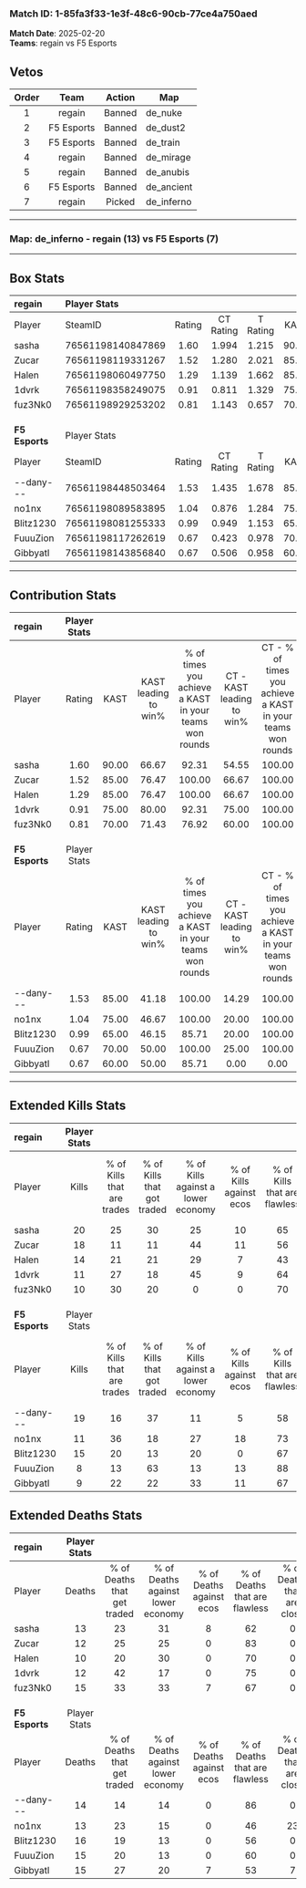 ### Match ID: 1-85fa3f33-1e3f-48c6-90cb-77ce4a750aed  
**Match Date**: 2025-02-20  
**Teams**: regain vs F5 Esports  

## Vetos  

| Order | Team | Action | Map |
| :---: | :--: | :----: | --- |
| 1 | regain | Banned | de_nuke |
| 2 | F5 Esports | Banned | de_dust2 |
| 3 | F5 Esports | Banned | de_train |
| 4 | regain | Banned | de_mirage |
| 5 | regain | Banned | de_anubis |
| 6 | F5 Esports | Banned | de_ancient |
| 7 | regain | Picked | de_inferno |

---  

### **Map**: de_inferno - regain (13) vs F5 Esports (7)  
---  

## Box Stats  

| **regain**     | Player Stats      |        |           |          |       |       |       |         |        |      |     |
| :- | :- | :-: | :-: | :-: | :-: | :-: | :-: | :-: | :-: | :-: | :-: |
| Player         | SteamID           | Rating | CT Rating | T Rating | KAST  |  ADR  | Kills | Assists | Deaths | K/D  | HS% |
| sasha          | 76561198140847869 |  1.60  |   1.994   |  1.215   | 90.00 | 102.3 |  20   |    7    |   13   | 1.54 | 45  |
| Zucar          | 76561198119331267 |  1.52  |   1.280   |  2.021   | 85.00 | 106.1 |  18   |    8    |   12   | 1.50 | 55  |
| Halen          | 76561198060497750 |  1.29  |   1.139   |  1.662   | 85.00 | 78.0  |  14   |    5    |   10   | 1.40 | 57  |
| 1dvrk          | 76561198358249075 |  0.91  |   0.811   |  1.329   | 75.00 | 42.6  |  11   |    2    |   12   | 0.92 | 54  |
| fuz3Nk0        | 76561198929253202 |  0.81  |   1.143   |  0.657   | 70.00 | 57.4  |  10   |    4    |   15   | 0.67 | 50  |
|                |                   |        |           |          |       |       |       |         |        |      |     |
|                |                   |        |           |          |       |       |       |         |        |      |     |
|                |                   |        |           |          |       |       |       |         |        |      |     |
| **F5 Esports** | Player Stats      |        |           |          |       |       |       |         |        |      |     |
| Player         | SteamID           | Rating | CT Rating | T Rating | KAST  |  ADR  | Kills | Assists | Deaths | K/D  | HS% |
| --dany---      | 76561198448503464 |  1.53  |   1.435   |  1.678   | 85.00 | 113.2 |  19   |    7    |   14   | 1.36 | 57  |
| no1nx          | 76561198089583895 |  1.04  |   0.876   |  1.284   | 75.00 | 84.9  |  11   |    6    |   13   | 0.85 | 36  |
| Blitz1230      | 76561198081255333 |  0.99  |   0.949   |  1.153   | 65.00 | 66.8  |  15   |    4    |   16   | 0.94 | 33  |
| FuuuZion       | 76561198117262619 |  0.67  |   0.423   |  0.978   | 70.00 | 40.8  |   8   |    4    |   15   | 0.53 | 50  |
| Gibbyatl       | 76561198143856840 |  0.67  |   0.506   |  0.958   | 60.00 | 48.8  |   9   |    5    |   15   | 0.60 | 66  |
---  

## Contribution Stats  

| **regain**     | Player Stats |       |                      |                                                        |                           |                                                             |                          |                                                            |
| :- | :-: | :-: | :-: | :-: | :-: | :-: | :-: | :-: |
| Player         |    Rating    | KAST  | KAST leading to win% | % of times you achieve a KAST in your teams won rounds | CT - KAST leading to win% | CT - % of times you achieve a KAST in your teams won rounds | T - KAST leading to win% | T - % of times you achieve a KAST in your teams won rounds |
| sasha          |     1.60     | 90.00 |        66.67         |                         92.31                          |           54.55           |                           100.00                            |          85.71           |                           85.71                            |
| Zucar          |     1.52     | 85.00 |        76.47         |                         100.00                         |           66.67           |                           100.00                            |          87.50           |                           100.00                           |
| Halen          |     1.29     | 85.00 |        76.47         |                         100.00                         |           66.67           |                           100.00                            |          87.50           |                           100.00                           |
| 1dvrk          |     0.91     | 75.00 |        80.00         |                         92.31                          |           75.00           |                           100.00                            |          85.71           |                           85.71                            |
| fuz3Nk0        |     0.81     | 70.00 |        71.43         |                         76.92                          |           60.00           |                           100.00                            |          100.00          |                           57.14                            |
|                |              |       |                      |                                                        |                           |                                                             |                          |                                                            |
|                |              |       |                      |                                                        |                           |                                                             |                          |                                                            |
|                |              |       |                      |                                                        |                           |                                                             |                          |                                                            |
| **F5 Esports** | Player Stats |       |                      |                                                        |                           |                                                             |                          |                                                            |
| Player         |    Rating    | KAST  | KAST leading to win% | % of times you achieve a KAST in your teams won rounds | CT - KAST leading to win% | CT - % of times you achieve a KAST in your teams won rounds | T - KAST leading to win% | T - % of times you achieve a KAST in your teams won rounds |
| --dany---      |     1.53     | 85.00 |        41.18         |                         100.00                         |           14.29           |                           100.00                            |          60.00           |                           100.00                           |
| no1nx          |     1.04     | 75.00 |        46.67         |                         100.00                         |           20.00           |                           100.00                            |          60.00           |                           100.00                           |
| Blitz1230      |     0.99     | 65.00 |        46.15         |                         85.71                          |           20.00           |                           100.00                            |          62.50           |                           83.33                            |
| FuuuZion       |     0.67     | 70.00 |        50.00         |                         100.00                         |           25.00           |                           100.00                            |          60.00           |                           100.00                           |
| Gibbyatl       |     0.67     | 60.00 |        50.00         |                         85.71                          |           0.00            |                            0.00                             |          66.67           |                           100.00                           |
---  

## Extended Kills Stats  

| **regain**     | Player Stats |                            |                            |                                    |                         |                              |                                 |                                       |                    |           |
| :- | :-: | :-: | :-: | :-: | :-: | :-: | :-: | :-: | :-: | :-: |
| Player         |    Kills     | % of Kills that are trades | % of Kills that got traded | % of Kills against a lower economy | % of Kills against ecos | % of Kills that are flawless | % of Kills that are close duels | % of Kills that are assisted by flash | Pistol Round Kills | AWP Kills |
| sasha          |      20      |             25             |             30             |                 25                 |           10            |              65              |                5                |                   0                   |         0          |     0     |
| Zucar          |      18      |             11             |             11             |                 44                 |           11            |              56              |               11                |                   6                   |         2          |     0     |
| Halen          |      14      |             21             |             21             |                 29                 |            7            |              43              |                7                |                   0                   |         2          |     0     |
| 1dvrk          |      11      |             27             |             18             |                 45                 |            9            |              64              |                0                |                   0                   |         2          |     0     |
| fuz3Nk0        |      10      |             30             |             20             |                 0                  |            0            |              70              |                0                |                  10                   |         3          |     1     |
|                |              |                            |                            |                                    |                         |                              |                                 |                                       |                    |           |
|                |              |                            |                            |                                    |                         |                              |                                 |                                       |                    |           |
|                |              |                            |                            |                                    |                         |                              |                                 |                                       |                    |           |
| **F5 Esports** | Player Stats |                            |                            |                                    |                         |                              |                                 |                                       |                    |           |
| Player         |    Kills     | % of Kills that are trades | % of Kills that got traded | % of Kills against a lower economy | % of Kills against ecos | % of Kills that are flawless | % of Kills that are close duels | % of Kills that are assisted by flash | Pistol Round Kills | AWP Kills |
| --dany---      |      19      |             16             |             37             |                 11                 |            5            |              58              |                0                |                   5                   |         5          |     0     |
| no1nx          |      11      |             36             |             18             |                 27                 |           18            |              73              |                0                |                   0                   |         1          |     0     |
| Blitz1230      |      15      |             20             |             13             |                 20                 |            0            |              67              |                0                |                   7                   |         1          |     0     |
| FuuuZion       |      8       |             13             |             63             |                 13                 |           13            |              88              |                0                |                   0                   |         2          |     2     |
| Gibbyatl       |      9       |             22             |             22             |                 33                 |           11            |              67              |                0                |                   0                   |         0          |     0     |
## Extended Deaths Stats  

| **regain**     | Player Stats |                             |                                   |                          |                               |                            |                           |               |
| :- | :-: | :-: | :-: | :-: | :-: | :-: | :-: | :-: |
| Player         |    Deaths    | % of Deaths that get traded | % of Deaths against lower economy | % of Deaths against ecos | % of Deaths that are flawless | % of Deaths that are close | % of Deaths while blinded | Deaths to AWP |
| sasha          |      13      |             23              |                31                 |            8             |              62               |             0              |             0             |       1       |
| Zucar          |      12      |             25              |                25                 |            0             |              83               |             0              |            17             |       0       |
| Halen          |      10      |             20              |                30                 |            0             |              70               |             0              |             0             |       0       |
| 1dvrk          |      12      |             42              |                17                 |            0             |              75               |             0              |             0             |       0       |
| fuz3Nk0        |      15      |             33              |                33                 |            7             |              67               |             0              |             0             |       1       |
|                |              |                             |                                   |                          |                               |                            |                           |               |
|                |              |                             |                                   |                          |                               |                            |                           |               |
|                |              |                             |                                   |                          |                               |                            |                           |               |
| **F5 Esports** | Player Stats |                             |                                   |                          |                               |                            |                           |               |
| Player         |    Deaths    | % of Deaths that get traded | % of Deaths against lower economy | % of Deaths against ecos | % of Deaths that are flawless | % of Deaths that are close | % of Deaths while blinded | Deaths to AWP |
| --dany---      |      14      |             14              |                14                 |            0             |              86               |             0              |             7             |       0       |
| no1nx          |      13      |             23              |                15                 |            0             |              46               |             23             |             0             |       0       |
| Blitz1230      |      16      |             19              |                13                 |            0             |              56               |             0              |             0             |       1       |
| FuuuZion       |      15      |             20              |                13                 |            0             |              60               |             0              |             7             |       0       |
| Gibbyatl       |      15      |             27              |                20                 |            7             |              53               |             7              |             0             |       0       |

